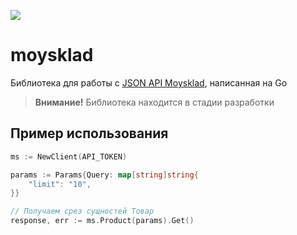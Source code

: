 ![](https://habrastorage.org/getpro/moikrug/uploads/company/100/005/687/1/logo/medium_f0e56c86b88d25e4c2aff41562bfd499.png)

# moysklad

Библиотека для работы с [JSON API Moysklad](https://dev.moysklad.ru/doc/api/remap/1.2/#mojsklad-json-api), написанная на Go

> **Внимание!** Библиотека находится в стадии разработки

## Пример использования

```go
ms := NewClient(API_TOKEN)

params := Params{Query: map[string]string{
	"limit": "10",
}}

// Получаем срез сущностей Товар
response, err := ms.Product(params).Get()
```
